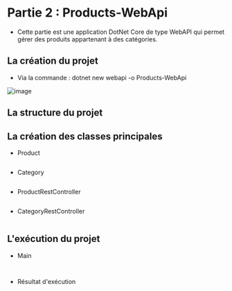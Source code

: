 # Partie 2 : Products-WebApi
 
 + Cette partie est une application DotNet Core de type WebAPI qui permet gérer des produits appartenant à des catégories.
 
## La création du projet
  + Via la commande : dotnet new webapi -o Products-WebApi
  
  ![image](https://user-images.githubusercontent.com/52087288/206789980-82a9256b-2cdd-4456-beb7-c05ca79c92ca.png)

## La structure du projet

## La création des classes principales
  + Product
    ```java
    
    ```
  + Category
    ```java
    
    ```
  + ProductRestController
    ```java
    
    ```
  + CategoryRestController
    ```java
    
    ```
  
  
## L'exécution du projet
   + Main
     ```java
    
     ```
   + Résultat d'exécution

